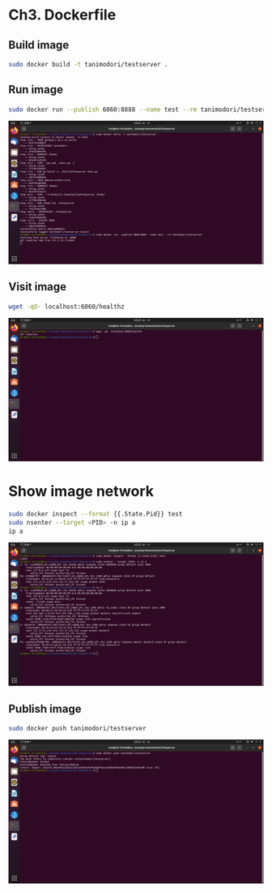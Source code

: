 # Ch3. Dockerfile

## Build image

```bash
sudo docker build -t tanimodori/testserver .
```

## Run image

```bash
sudo docker run --publish 6060:8888 --name test --rm tanimodori/testserver
```

![Build and Run](CREATE_AND_RUN_IMAGE.png)

## Visit image

```bash
wget -qO- localhost:6060/healthz
```

![Visit image](SERVER_CALL.png)

# Show image network

```bash
sudo docker inspect --format {{.State.Pid}} test
sudo nsenter --target <PID> -n ip a
ip a
```

![Show image network](IMAGE_NET_INSPECT.png)

## Publish image

```bash
sudo docker push tanimodori/testserver
```

![Publish image](IMAGE_PUBLISH.png)